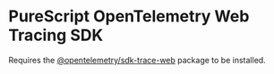 # PureScript OpenTelemetry Web Tracing SDK

Requires the [@opentelemetry/sdk-trace-web](https://www.npmjs.com/package/@opentelemetry/sdk-trace-web) package to be installed.
